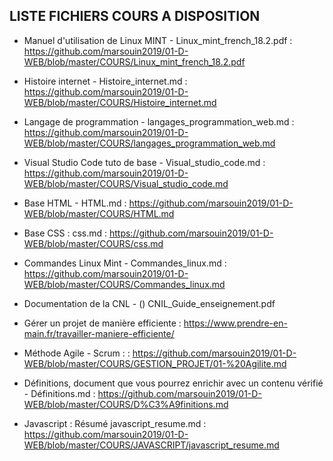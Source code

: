 LISTE FICHIERS COURS A DISPOSITION
-----------------------------------

- Manuel d'utilisation de Linux MINT - Linux_mint_french_18.2.pdf : https://github.com/marsouin2019/01-D-WEB/blob/master/COURS/Linux_mint_french_18.2.pdf

- Histoire internet - Histoire_internet.md : https://github.com/marsouin2019/01-D-WEB/blob/master/COURS/Histoire_internet.md

- Langage de programmation - langages_programmation_web.md : https://github.com/marsouin2019/01-D-WEB/blob/master/COURS/langages_programmation_web.md

- Visual Studio Code tuto de base -  	Visual_studio_code.md : https://github.com/marsouin2019/01-D-WEB/blob/master/COURS/Visual_studio_code.md

- Base HTML - HTML.md : https://github.com/marsouin2019/01-D-WEB/blob/master/COURS/HTML.md

- Base CSS : css.md : https://github.com/marsouin2019/01-D-WEB/blob/master/COURS/css.md

- Commandes Linux Mint - Commandes_linux.md : https://github.com/marsouin2019/01-D-WEB/blob/master/COURS/Commandes_linux.md

- Documentation de la CNL - () CNIL_Guide_enseignement.pdf

- Gérer un projet de manière efficiente  : https://www.prendre-en-main.fr/travailler-maniere-efficiente/ 

- Méthode Agile - Scrum :   : https://github.com/marsouin2019/01-D-WEB/blob/master/COURS/GESTION_PROJET/01-%20Agilite.md

- Définitions, document que vous pourrez enrichir avec un contenu vérifié - Définitions.md : https://github.com/marsouin2019/01-D-WEB/blob/master/COURS/D%C3%A9finitions.md

- Javascript : Résumé javascript_resume.md : https://github.com/marsouin2019/01-D-WEB/blob/master/COURS/JAVASCRIPT/javascript_resume.md






